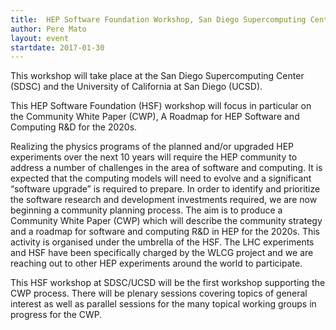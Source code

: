 ```yaml
---
title:  HEP Software Foundation Workshop, San Diego Supercomputing Center (SDSC), January 22-26, 2017
author: Pere Mato 
layout: event
startdate: 2017-01-30
---
```


This workshop will take place at the San Diego Supercomputing Center (SDSC) and the University of California at San Diego (UCSD).

This HEP Software Foundation (HSF) workshop will focus in particular on the Community White Paper (CWP), A Roadmap for HEP Software and Computing R&D for the 2020s.

Realizing the physics programs of the planned and/or upgraded HEP experiments over the next 10 years will require the HEP community to address a number of challenges in the area of software and computing. It is expected that the computing models will need to evolve and a significant “software upgrade” is required to prepare. In order to identify and prioritize the software research and development investments required, we are now beginning a community planning process. The aim is to produce a Community White Paper (CWP) which will describe the community strategy and a roadmap for software and computing R&D in HEP for the 2020s. This activity is organised under the umbrella of the HSF. The LHC experiments and HSF have been specifically charged by the WLCG project and we are reaching out to other HEP experiments around the world to participate.

This HSF workshop at SDSC/UCSD will be the first workshop supporting the CWP process. There will be plenary sessions covering topics of general interest as well as parallel sessions for the many topical working groups in progress for the CWP.
